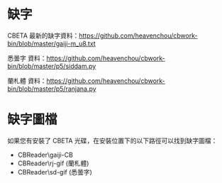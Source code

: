 # 缺字

CBETA 最新的缺字資料：https://github.com/heavenchou/cbwork-bin/blob/master/gaiji-m_u8.txt

悉曇字 資料：https://github.com/heavenchou/cbwork-bin/blob/master/p5/siddam.py

蘭札體 資料：https://github.com/heavenchou/cbwork-bin/blob/master/p5/ranjana.py

# 缺字圖檔

如果您有安裝了 CBETA 光碟，在安裝位置下的以下路徑可以找到缺字圖檔：

* CBReader\gaiji-CB
* CBReader\rj-gif (蘭札體)
* CBReader\sd-gif (悉曇字)